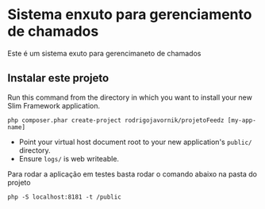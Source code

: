 # Sistema enxuto para gerenciamento de chamados

Este é um sistema exuto para gerencimaneto de chamados

## Instalar este projeto

Run this command from the directory in which you want to install your new Slim Framework application.

    php composer.phar create-project rodrigojavornik/projetoFeedz [my-app-name]

* Point your virtual host document root to your new application's `public/` directory.
* Ensure `logs/` is web writeable.

Para rodar a aplicação em testes basta rodar o comando abaixo na pasta do projeto 
    
	php -S localhost:8181 -t /public
